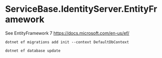 ﻿# ServiceBase.IdentityServer.EntityFramework

See EntityFramework 7 https://docs.microsoft.com/en-us/ef/

    dotnet ef migrations add init --context DefaultDbContext
	
	dotnet ef database update 